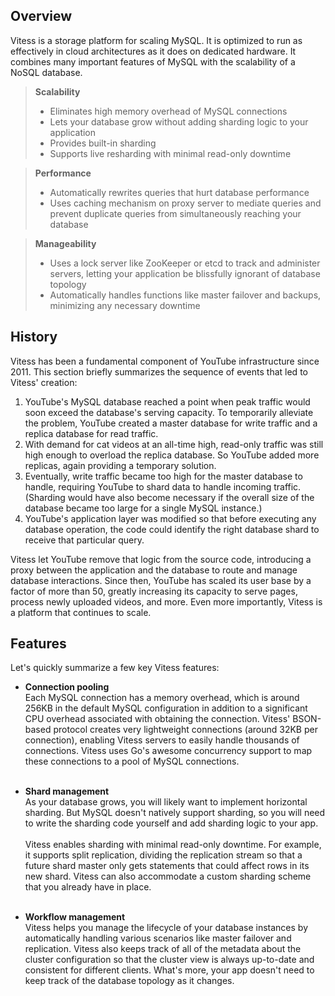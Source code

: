 ## Overview

Vitess is a storage platform for scaling MySQL. It is optimized to run as
effectively in cloud architectures as it does on dedicated hardware. It combines
many important features of MySQL with the scalability of a NoSQL database.

> **Scalability**
>
> * Eliminates high memory overhead of MySQL connections
> * Lets your database grow without adding sharding logic to your application
> * Provides built-in sharding
> * Supports live resharding with minimal read-only downtime

<!-- -->

> **Performance**
>
> * Automatically rewrites queries that hurt database performance
> * Uses caching mechanism on proxy server to mediate queries and prevent
>   duplicate queries from simultaneously reaching your database

<!-- -->

> **Manageability**
>
> * Uses a lock server like ZooKeeper or etcd to track and administer servers,
>   letting your application be blissfully ignorant of database topology
> * Automatically handles functions like master failover and backups, minimizing
>   any necessary downtime

## History

Vitess has been a fundamental component of YouTube infrastructure since 2011.
This section briefly summarizes the sequence of events that led to Vitess'
creation:

1.  YouTube's MySQL database reached a point when peak traffic would soon
    exceed the database's serving capacity. To temporarily alleviate the
    problem, YouTube created a master database for write traffic and a
    replica database for read traffic.
1.  With demand for cat videos at an all-time high, read-only traffic was
    still high enough to overload the replica database. So YouTube added
    more replicas, again providing a temporary solution.
1.  Eventually, write traffic became too high for the master database to
    handle, requiring YouTube to shard data to handle incoming traffic.
    (Sharding would have also become necessary if the overall size of the
    database became too large for a single MySQL instance.)
1.  YouTube's application layer was modified so that before executing any
    database operation, the code could identify the right database shard
    to receive that particular query.

<p style="text-align: left;">
Vitess let YouTube remove that logic from the source code, introducing
a proxy between the application and the database to route and manage
database interactions. Since then, YouTube has scaled its user base
by a factor of more than 50, greatly increasing its capacity to serve
pages, process newly uploaded videos, and more. Even more importantly,
Vitess is a platform that continues to scale.
</p>

## Features

<p style="text-align: left;">Let's quickly summarize a few key Vitess features:
</p>

* **Connection pooling**<br>
    Each MySQL connection has a memory overhead, which is around 256KB
    in the default MySQL configuration in addition to a significant CPU
    overhead associated with obtaining the connection. Vitess' BSON-based
    protocol creates very lightweight connections (around 32KB per
    connection), enabling Vitess servers to easily handle thousands of
    connections. Vitess uses Go's awesome concurrency support to map
    these connections to a pool of MySQL connections.<br><br>

* **Shard management**<br>
    As your database grows, you will likely want to implement
    horizontal sharding. But MySQL doesn't natively support sharding,
    so you will need to write the sharding code yourself and add
    sharding logic to your app.<br><br>
    Vitess enables sharding with minimal read-only downtime. For
    example, it supports split replication, dividing the replication
    stream so that a future shard master only gets statements that 
    could affect rows in its new shard. Vitess can also accommodate
    a custom sharding scheme that you already have in place.
    <br><br>

* **Workflow management**<br>
    Vitess helps you manage the lifecycle of your database instances
    by automatically handling various scenarios like master failover
    and replication. Vitess also keeps track of all of the metadata
    about the cluster configuration so that the cluster view is always
    up-to-date and consistent for different clients. What's more,
    your app doesn't need to keep track of the database topology
    as it changes.
